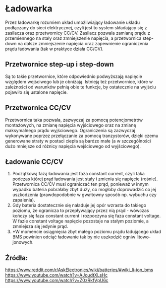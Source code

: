 # Ładowarka
Przez ładowarkę rozumiem układ umożliwiający ładowanie układu podłączany do sieci elektrycznej, czyli jest to system składający się z zasilacza oraz przetwornicy CC/CV.
Zasilacz pozwala zamianę prądu z przemiennego na stały oraz zmniejszenie napięcia, a przetwornica step-down na dalsze zmniejszenie napięcia oraz zapewnienie ograniczenia prądu ładowania (tak w praktyce działa CC/CV).

## Przetwornice step-up i step-down
Są to takie przetwornice, które odpowiednio podwyższają napięcie względem wejściwego lub je obniżają. Istnieją też przetwornice, które w zależności od warunków pełnią obie te funkcje, by ostatecznie na wyjściu pojawiło się ustalone napięcie.

## Przetwornica CC/CV
Przetwornica taka pozwala, zazwyczaj za pomocą potencjometrów montażowych, na zmianę napięcia wyjściowego oraz na zmianę maksymalnego prądu wyjściowego.
Ograniczenia są zazwyczaj wykonywane poprzez przełączanie za pomocą tranzystorów, dzięki czemu generowane straty w postaci ciepła są bardzo małe (a w szczególności dużo mniejsze od różnicy napięcia wejściowego od wyjściowego).

## Ładowanie CC/CV
1. Początkową fazą ładowania jest faza constant current, czyli taka podczas której prąd ładowania jest stały i zmienia się napięcie (rośnie). Przetwornica CC/CV musi ograniczać ten prąd, ponieważ w innym wypadku bateria pobrałaby zbyt duży, co mogłoby doprowadzić co jej uszkodzenia (prawdopodobnie w gwałtowny sposób np. wybuchu czy zapalenia).
2. Gdy bateria dostatecznie się naładuje jej opór wzrasta do takiego poziomu, że ogranicza to przepływający przez nią prąd - wówczas kończy się faza constant current i rozpoczyna się faza constant voltage. W fazie constant voltage napięcie pozostaje na stałym poziomie, a zmniejsza się jedynie prąd.
3. *W momencie osiągnięcia zbyt małego poziomu prądu ładującego układ BMS powinien odciąć ładowanie tak by nie uszkodzić ogniw litowo-jonowych.

## Źródła:
https://www.reddit.com/r/AskElectronics/wiki/batteries/#wiki_li-ion_bms
https://www.youtube.com/watch?v=AJoudtXLsHc
https://www.youtube.com/watch?v=Z0zRkfVpU6c
